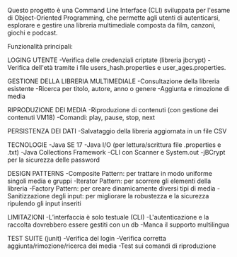 Questo progetto è una Command Line Interface (CLI) sviluppata per l'esame di Object-Oriented Programming,
che permette agli utenti di autenticarsi, esplorare e gestire una libreria multimediale composta da film, canzoni, giochi e podcast.

Funzionalità principali:

LOGING UTENTE
-Verifica delle credenziali criptate (libreria jbcrypt) 
-Verifica dell'età tramite i file users_hash.properties e user_ages.properties.

GESTIONE DELLA LIBRERIA MULTIMEDIALE
-Consultazione della libreria esistente
-Ricerca per titolo, autore, anno o genere
-Aggiunta e rimozione di media

RIPRODUZIONE DEI MEDIA
-Riproduzione di contenuti (con gestione dei contenuti VM18)
-Comandi: play, pause, stop, next

PERSISTENZA DEI DATI
-Salvataggio della libreria aggiornata in un file CSV

TECNOLOGIE
-Java SE 17
-Java I/O (per lettura/scrittura file .properties e .txt)
-Java Collections Framework
-CLI con Scanner e System.out
-jBCrypt per la sicurezza delle password

DESIGN PATTERNS
-Composite Pattern: per trattare in modo uniforme singoli media e gruppi
-Iterator Pattern: per scorrere gli elementi della libreria
-Factory Pattern: per creare dinamicamente diversi tipi di media
-Sanitizzazione degli input: per migliorare la robustezza e la sicurezza ripulendo gli input inseriti

LIMITAZIONI
-L’interfaccia è solo testuale (CLI)
-L'autenticazione  e la raccolta dovrebbero essere gestiti con un db
-Manca il supporto multilingua

TEST SUITE (junit)
-Verifica del login
-Verifica corretta aggiunta/rimozione/ricerca dei media
-Test sui comandi di riproduzione
